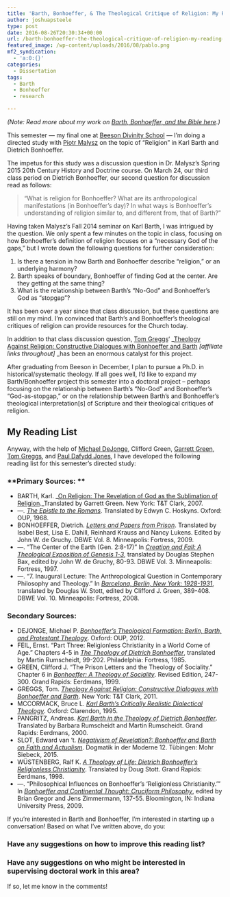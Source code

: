 ```yaml
---
title: 'Barth, Bonhoeffer, & The Theological Critique of Religion: My Reading List This Fall'
author: joshuapsteele
type: post
date: 2016-08-26T20:30:34+00:00
url: /barth-bonhoeffer-the-theological-critique-of-religion-my-reading-list-this-fall/
featured_image: /wp-content/uploads/2016/08/pablo.png
mf2_syndication:
  - 'a:0:{}'
categories:
  - Dissertation
tags:
  - Barth
  - Bonhoeffer
  - research

---
```

_(Note: Read more about my work on [Barth, Bonhoeffer, and the Bible here][1].)_

This semester &#8212; my final one at [Beeson Divinity School][2] &#8212; I&#8217;m doing a directed study with [Piotr Malysz][3] on the topic of &#8220;Religion&#8221; in Karl Barth and Dietrich Bonhoeffer.

The impetus for this study was a discussion question in Dr. Malysz’s Spring 2015 20th Century History and Doctrine course. On March 24, our third class period on Dietrich Bonhoeffer, our second question for discussion read as follows:

> “What is religion for Bonhoeffer? What are its anthropological manifestations (in Bonhoeffer’s day)? In what ways is Bonhoeffer&#8217;s understanding of religion similar to, and different from, that of Barth?”

Having taken Malysz&#8217;s Fall 2014 seminar on Karl Barth, I was intrigued by the question. We only spent a few minutes on the topic in class, focusing on how Bonhoeffer’s definition of religion focuses on a “necessary God of the gaps,” but I wrote down the following questions for further consideration:

  1. Is there a tension in how Barth and Bonhoeffer describe “religion,” or an underlying harmony?
  2. Barth speaks of boundary, Bonhoeffer of finding God at the center. Are they getting at the same thing?
  3. What is the relationship between Barth’s “No-God” and Bonhoeffer’s God as “stopgap”?

It has been over a year since that class discussion, but these questions are still on my mind. I&#8217;m convinced that Barth&#8217;s and Bonhoeffer&#8217;s theological critiques of religion can provide resources for the Church today.

In addition to that class discussion question, [Tom Greggs][4]&#8216; _[Theology Against Religion: Constructive Dialogues with Bonhoeffer and Barth][5] _[affiliate links throughout]_ _has been an enormous catalyst for this project.

After graduating from Beeson in December, I plan to pursue a Ph.D. in historical/systematic theology. If all goes well, I&#8217;d like to expand my Barth/Bonhoeffer project this semester into a doctoral project &#8211; perhaps focusing on the relationship between Barth&#8217;s &#8220;No-God&#8221; and Bonhoeffer&#8217;s &#8220;God-as-stopgap,&#8221; or on the relationship between Barth&#8217;s and Bonhoeffer&#8217;s theological interpretation[s] of Scripture and their theological critiques of religion.

## My Reading List

Anyway, with the help of [Michael DeJonge][6], Clifford Green, [Garrett Green][7], [Tom Greggs][4], and [Paul Dafydd Jones][8], I have developed the following reading list for this semester&#8217;s directed study:

### **Primary Sources: **

  * BARTH, Karl. _[On Religion: The Revelation of God as the Sublimation of Religion][9]._Translated by Garrett Green. New York: T&T Clark, 2007.
  * _&#8212;. [The Epistle to the Romans][10]_. Translated by Edwyn C. Hoskyns. Oxford: OUP, 1968.
  * BONHOEFFER, Dietrich. [_Letters and Papers from Prison_][11]. Translated by Isabel Best, Lisa E. Dahill, Reinhard Krauss and Nancy Lukens. Edited by John W. de Gruchy. DBWE Vol. 8. Minneapolis: Fortress, 2009.
  * &#8212;. “The Center of the Earth (Gen. 2:8-17)” In [_Creation and Fall: A Theological Exposition of Genesis 1-3_][12], translated by Douglas Stephen Bax, edited by John W. de Gruchy, 80-93. DBWE Vol. 3. Minneapolis: Fortress, 1997.
  * &#8212;. “7. Inaugural Lecture: The Anthropological Question in Contemporary Philosophy and Theology.” In [_Barcelona, Berlin, New York: 1928-1931_][13], translated by Douglas W. Stott, edited by Clifford J. Green, 389-408. DBWE Vol. 10. Minneapolis: Fortress, 2008.

### **Secondary Sources:**

  * DEJONGE, Michael P. [_Bonhoeffer&#8217;s Theological Formation: Berlin, Barth, and Protestant Theology_][14]. Oxford: OUP, 2012.
  * FEIL, Ernst. “Part Three: Religionless Christianity in a World Come of Age.” Chapters 4-5 in [_The Theology of Dietrich Bonhoeffer_][15], translated by Martin Rumscheidt, 99-202. Philadelphia: Fortress, 1985.
  * GREEN, Clifford J. “The Prison Letters and the Theology of Sociality.” Chapter 6 in [_Bonhoeffer: A Theology of Sociality_][16]. Revised Edition, 247-300. Grand Rapids: Eerdmans, 1999.
  * GREGGS, Tom. [_Theology Against Religion: Constructive Dialogues with Bonhoeffer and Barth_][17]. New York: T&T Clark, 2011.
  * MCCORMACK, Bruce L. [_Karl Barth&#8217;s Critically Realistic Dialectical Theology_][18]. Oxford: Clarendon, 1995.
  * PANGRITZ, Andreas. [_Karl Barth in the Theology of Dietrich Bonhoeffer_][19]. Translated by Barbara Rumscheidt and Martin Rumscheidt. Grand Rapids: Eerdmans, 2000.
  * SLOT, Edward van &#8216;t. [_Negativism of Revelation?: Bonhoeffer and Barth on Faith and Actualism_][20]. Dogmatik in der Moderne 12. Tübingen: Mohr Siebeck, 2015.
  * WÜSTENBERG, Ralf K. [_A Theology of Life: Dietrich Bonhoeffer&#8217;s Religionless Christianity_][21]. Translated by Doug Stott. Grand Rapids: Eerdmans, 1998.
  * &#8212;. “Philosophical Influences on Bonhoeffer’s ‘Religionless Christianity.’” In [_Bonhoeffer and Continental Thought: Cruciform Philosophy_][22], edited by Brian Gregor and Jens Zimmermann, 137-55. Bloomington, IN: Indiana University Press, 2009.

If you&#8217;re interested in Barth and Bonhoeffer, I&#8217;m interested in starting up a conversation! Based on what I&#8217;ve written above, do you:

### Have any suggestions on how to improve this reading list?

### Have any suggestions on who might be interested in supervising doctoral work in this area?

If so, let me know in the comments!

 [1]: https://joshuapsteele.com/barth-bonhoeffer-and-the-bible/
 [2]: http://www.beesondivinity.com/
 [3]: http://www.beesondivinity.com/piotrjmalysz
 [4]: http://www.abdn.ac.uk/sdhp/people/profiles/t.greggs
 [5]: http://amzn.to/2bWb4cI
 [6]: http://religious-studies.usf.edu/faculty/mdejonge/
 [7]: https://www.conncoll.edu/directories/emeritus-faculty/garrett-green/
 [8]: http://religiousstudies.virginia.edu/faculty/profile/pdj5c
 [9]: http://amzn.to/2bMQOwU
 [10]: http://amzn.to/2bmyhJt
 [11]: http://amzn.to/2bTBmwo
 [12]: https://www.amazon.com/Creation-Fall-Theological-Exposition-Genesis/dp/0800683234/ref=as_li_ss_tl?s=books&ie=UTF8&qid=1472242354&sr=1-2&keywords=bonhoeffer+creation+and+fall&linkCode=ll1&tag=joshuapsteele-20&linkId=cb5c752d992a19a11e6fe851343e4b89
 [13]: http://amzn.to/2bTAubv
 [14]: http://amzn.to/2bqkwna
 [15]: http://amzn.to/2bn3LMS
 [16]: http://amzn.to/2bWdYyc
 [17]: http://amzn.to/2bqmuUJ
 [18]: http://amzn.to/2bWeQ60
 [19]: http://amzn.to/2bWeUmg
 [20]: http://amzn.to/2bTArwj
 [21]: http://amzn.to/2bWgAMe
 [22]: http://amzn.to/2bqmtA3
